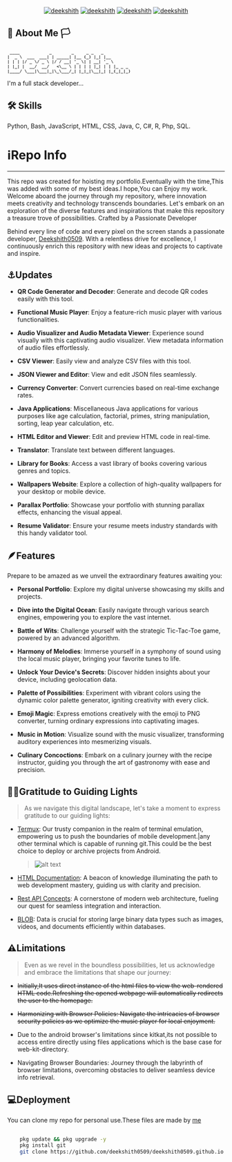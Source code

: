 <!---

<link rel="stylesheet" href="https://fonts.googleapis.com/css?family=Sofia">
<link rel="stylesheet" href="https://fonts.googleapis.com/css?family=Audiowide">
<link rel="stylesheet" href="https://fonts.googleapis.com/css?family=Trirong">
<link href="https://fonts.googleapis.com/css2?family=Open+Sans:ital,wght@0,300..800;1,300..800&family=Roboto:ital,wght@0,100;0,300;0,400;0,500;0,700;0,900;1,100;1,300;1,400;1,500;1,700;1,900&display=swap" rel="stylesheet">

<style>


#d1{
font-family: 'AudioWide', sans-serif;
}
#d2{
font-family: 'Trirong', sans-serif;
}
#d3{

  font-family: "Roboto", sans-serif;
  font-style: normal;
  font-style: italic;
}
#d4{
  font-family: "Roboto", sans-serif;
  font-weight: 300;
  font-style: italic;

}

#d5{  
  font-family: "Roboto", sans-serif;
  font-weight: 400;
  font-style: italic;
}
</style>
--->

<div align = "center" >

[![ deekshith ](https://img.shields.io/badge/deekshith-profile-white.svg)](https://github.com/deekshith0509?tab=repositories) [![ deekshith ](https://img.shields.io/badge/Jonah-All-red.svg)](https://github.com/jonahprashanth) [![ deekshith ](https://img.shields.io/badge/Vikram-All-green.svg)](https://github.com/vikram-73/) [![ deekshith ](https://img.shields.io/badge/Arvind-All-blue.svg)](https://github.com/Aravind-webD)
</div>


<div id="d1">

## 🚀 About Me 🏳️
<h1 style="font-size:80%; word-wrap: break-word;">

``` 
 ____            _        _     _ _   _
|  _ \  ___  ___| | _____| |__ (_) |_| |__
| | | |/ _ \/ _ \ |/ / __| '_ \| | __| '_ \
| |_| |  __/  __/   <\__ \ | | | | |_| | | |_ _ _
|____/ \___|\___|_|\_\___/_| |_|_|\__|_| |_(_|_|_)
```

</h1>

I'm a full stack developer...

</h2>


## 🛠 Skills
<div id = "d3">

Python, Bash, JavaScript, HTML, CSS, Java, C, C#, R, Php, SQL. 
</div>

# ℹ️Repo Info
------
<div id ="d2">
This repo was created for hoisting my portfolio.Eventually with the time,This was added with some of my best ideas.I hope,You can Enjoy my work.
Welcome aboard the journey through my repository, where innovation meets creativity and technology transcends boundaries. Let's embark on an exploration of the diverse features and inspirations that make this repository a treasure trove of possibilities.
Crafted by a Passionate Developer

Behind every line of code and every pixel on the screen stands a passionate developer, [Deekshith0509](https://github.com/deekshith0509/). With a relentless drive for excellence, I continuously enrich this repository with new ideas and projects to captivate and inspire.
</div>

## ⚓Updates

- **QR Code Generator and Decoder**: Generate and decode QR codes easily with this tool.


- **Functional Music Player**: Enjoy a feature-rich music player with various functionalities.

- **Audio Visualizer and Audio Metadata Viewer**: Experience sound visually with this captivating audio visualizer. View metadata information of audio files effortlessly.

- **CSV Viewer**: Easily view and analyze CSV files with this tool.

- **JSON Viewer and Editor**: View and edit JSON files seamlessly.

- **Currency Converter**: Convert currencies based on real-time exchange rates.

- **Java Applications**: Miscellaneous Java applications for various purposes like age calculation, factorial, primes, string manipulation, sorting, leap year calculation, etc.

- **HTML Editor and Viewer**: Edit and preview HTML code in real-time.

- **Translator**: Translate text between different languages.

- **Library for Books**: Access a vast library of books covering various genres and topics.

- **Wallpapers Website**: Explore a collection of high-quality wallpapers for your desktop or mobile device.

- **Parallax Portfolio**: Showcase your portfolio with stunning parallax effects, enhancing the visual appeal.

- **Resume Validator**: Ensure your resume meets industry standards with this handy validator tool.

 
## 🪶Features

<div id ="d4">


Prepare to be amazed as we unveil the extraordinary features awaiting you:

- **Personal Portfolio**: Explore my digital universe showcasing my skills and projects.

- **Dive into the Digital Ocean**: Easily navigate through various search engines, empowering you to explore the vast internet.

- **Battle of Wits**: Challenge yourself with the strategic Tic-Tac-Toe game, powered by an advanced algorithm.

- **Harmony of Melodies**: Immerse yourself in a symphony of sound using the local music player, bringing your favorite tunes to life.

- **Unlock Your Device's Secrets**: Discover hidden insights about your device, including geolocation data.

- **Palette of Possibilities**: Experiment with vibrant colors using the dynamic color palette generator, igniting creativity with every click.

- **Emoji Magic**: Express emotions creatively with the emoji to PNG converter, turning ordinary expressions into captivating images.

- **Music in Motion**: Visualize sound with the music visualizer, transforming auditory experiences into mesmerizing visuals.

- **Culinary Concoctions**: Embark on a culinary journey with the recipe instructor, guiding you through the art of gastronomy with ease and precision.


</div>

##   👩‍💻Gratitude to Guiding Lights

>As we navigate this digital landscape, let's take a moment to express gratitude to our guiding lights:
 - [Termux](https://f-droid.org/en/packages/com.termux/): Our trusty companion in the realm of terminal emulation, empowering us to push the boundaries of mobile development.|any other terminal which is capable of running git.This could be the best choice to deploy or archive projects from Android.

     >![alt text](https://f-droid.org/repo/com.termux/en-US/icon_7jMZ7XD80oeucmGEaTwktIRZexLtGWvJfKdVD6Wu2SI=.png) 

  
 - [HTML Documentation](https://developer.mozilla.org/en-US/docs/Web/HTML): A beacon of knowledge illuminating the path to web development mastery, guiding us with clarity and precision.
 - [Rest API Concepts](https://www.ibm.com/topics/rest-apis#:~:text=AI%20Topic%20Updates-,What%20is%20a%20REST%20API%3F,transfer%20(REST)%20architectural%20style.): A cornerstone of modern web architecture, fueling our quest for seamless integration and interaction.
 - [BLOB](https://developer.mozilla.org/en-US/docs/Web/API/Blob): Data is crucial for storing large binary data types such as images, videos, and documents efficiently within databases.


## ⚠️Limitations
<div id ="d5">

 >Even as we revel in the boundless possibilities, let us acknowledge and embrace the limitations that shape our journey:

 - ~~Initially,It uses direct instance of the html files to view the web-rendered HTML code.Refreshing the opened webpage will automatically redirects the user to the homepage.~~

 - ~~Harmonizing with Browser Policies: Navigate the intricacies of browser security policies as we optimize the music player for local enjoyment.~~
 - Due to the android browser's limitations since kitkat,its not possible to access entire directly using files applications which is the base case for web-kit-directory.
 - Navigating Browser Boundaries: Journey through the labyrinth of browser limitations, overcoming obstacles to deliver seamless device info retrieval.
</div>

<!--
## Authors

- [@Deekshith0509](https://github.com/deekshith0509/)

## Features
- My personal portfolio.
- Multiple Search engines.
- Tic-Tac-Toe (implemented with MinMax algorithm).
- Local Music Player
- Native device Info( including Geolocation )
- Dynamic ColorPaletter Generator
- Emoji 2 PNG converter
- Music Visualiser
- Recipe Instructor

## Acknowledgements

 - [Termux](https://f-droid.org/en/packages/com.termux/) 
 ![alt text](https://f-droid.org/repo/com.termux/en-US/icon_7jMZ7XD80oeucmGEaTwktIRZexLtGWvJfKdVD6Wu2SI=.png) 
 - [HTML](https://developer.mozilla.org/en-US/docs/Web/HTML)
 - [check my other Repos](https://github.com/deekshith0509/)
 - [REST API](https://www.ibm.com/topics/rest-apis#:~:text=AI%20Topic%20Updates-,What%20is%20a%20REST%20API%3F,transfer%20(REST)%20architectural%20style.)
## Limitations
-Music-Player includes all the basic features,a normal musicplayer possess,Due to the browser security policies and restrictions,Music-Player may not work as expected directly from online through github.So,Run it locally to experience it.
    Besides Music-Player,There is also a conflict in the device-info retrieval code because of the Browser Limitations......
--->

## 💻Deployment

 You can clone my repo for personal use.These files are made by [me](https://github.com/deekshith0509/)

```bash
    
    pkg update && pkg upgrade -y
    pkg install git
    git clone https://github.com/deekshith0509/deekshith0509.github.io
```




